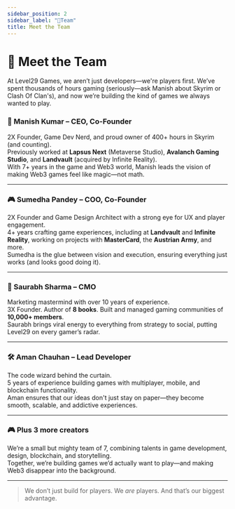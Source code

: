 ```yaml
---
sidebar_position: 2
sidebar_label: "🧠Team"
title: Meet the Team
---
```


# 🧠 Meet the Team

At Level29 Games, we aren’t just developers—we're players first. We’ve spent thousands of hours gaming (seriously—ask Manish about Skyrim or Clash Of Clan's), and now we’re building the kind of games we always wanted to play.

### 👑 Manish Kumar – CEO, Co-Founder

2X Founder, Game Dev Nerd, and proud owner of 400+ hours in Skyrim (and counting).  
Previously worked at **Lapsus Next** (Metaverse Studio), **Avalanch Gaming Studio**, and **Landvault** (acquired by Infinite Reality).  
With 7+ years in the game and Web3 world, Manish leads the vision of making Web3 games feel like magic—not math.

---

### 🎮 Sumedha Pandey – COO, Co-Founder

2X Founder and Game Design Architect with a strong eye for UX and player engagement.  
4+ years crafting game experiences, including at **Landvault** and **Infinite Reality**, working on projects with **MasterCard**, the **Austrian Army**, and more.  
Sumedha is the glue between vision and execution, ensuring everything just works (and looks good doing it).

---

### 📣 Saurabh Sharma – CMO

Marketing mastermind with over 10 years of experience.  
3X Founder. Author of **8 books**. Built and managed gaming communities of **10,000+ members**.  
Saurabh brings viral energy to everything from strategy to social, putting Level29 on every gamer’s radar.

---

### 🛠️ Aman Chauhan – Lead Developer

The code wizard behind the curtain.  
5 years of experience building games with multiplayer, mobile, and blockchain functionality.  
Aman ensures that our ideas don't just stay on paper—they become smooth, scalable, and addictive experiences.

---

### 🎮 Plus 3 more creators

We’re a small but mighty team of 7, combining talents in game development, design, blockchain, and storytelling.  
Together, we’re building games we’d actually want to play—and making Web3 disappear into the background.

---

> We don’t just build for players. We _are_ players. And that’s our biggest advantage.
